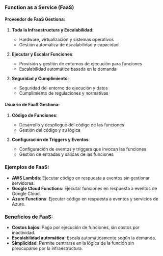 ### Function as a Service (FaaS)

#### Proveedor de FaaS Gestiona:

1. **Toda la Infraestructura y Escalabilidad**:
    
    - Hardware, virtualización y sistemas operativos
    - Gestión automática de escalabilidad y capacidad
2. **Ejecutar y Escalar Funciones**:
    
    - Provisión y gestión de entornos de ejecución para funciones
    - Escalabilidad automática basada en la demanda
3. **Seguridad y Cumplimiento**:
    
    - Seguridad del entorno de ejecución y datos
    - Cumplimiento de regulaciones y normativas

#### Usuario de FaaS Gestiona:

1. **Código de Funciones**:
    
    - Desarrollo y despliegue del código de las funciones
    - Gestión del código y su lógica
2. **Configuración de Triggers y Eventos**:
    
    - Configuración de eventos y triggers que invocan las funciones
    - Gestión de entradas y salidas de las funciones

### Ejemplos de FaaS:

- **AWS Lambda**: Ejecutar código en respuesta a eventos sin gestionar servidores.
- **Google Cloud Functions**: Ejecutar funciones en respuesta a eventos de Google Cloud.
- **Azure Functions**: Ejecutar código en respuesta a eventos y servicios de Azure.

### Beneficios de FaaS:

- **Costos bajos**: Pago por ejecución de funciones, sin costos por inactividad.
- **Escalabilidad automática**: Escala automáticamente según la demanda.
- **Simplicidad**: Permite centrarse en la lógica de la función sin preocuparse por la infraestructura.